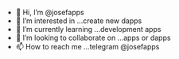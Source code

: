 - 👋 Hi, I’m @josefapps
- 👀 I’m interested in ...create new dapps
- 🌱 I’m currently learning ...development apps
- 💞️ I’m looking to collaborate on ...apps or dapps
- 📫 How to reach me ...telegram @josefapps 

<!---
josefapps/josefapps is a ✨ special ✨ repository because its `README.md` (this file) appears on your GitHub profile.
You can click the Preview link to take a look at your changes.
--->
